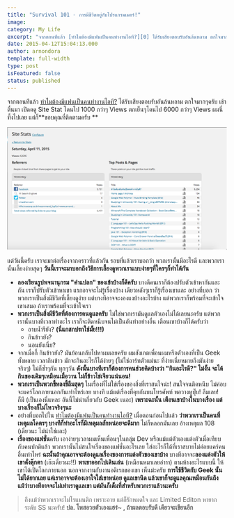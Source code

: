 ```yaml
---
title: "Survival 101 - การมีชีวิตอยู่กับโปรแกรมเมอร์!"
image:
category: My Life
excerpt: "จากตอนท่ีแล้ว [ทำไมต้องมีแฟนเป็นคนทำงานไอที?][0] ได้รับเสียงตอบรับอันล้นหลาม ตกใจมากๆครับ เช้าตื่นมา เปิดดดู Site Stat โดนไป 1000 กว่าๆ Views ตกเย็นๆโดนไป 6000 กว่าๆ Views ผมนี่ทึ้งไปเลย แต่ก็**ขอบคุณที่ติดตามครับ"
date: 2015-04-12T15:04:13.000
author: arnondora
template: full-width
type: post
isFeatured: false
status: published
---
```


จากตอนท่ีแล้ว [ทำไมต้องมีแฟนเป็นคนทำงานไอที?][0] ได้รับเสียงตอบรับอันล้นหลาม ตกใจมากๆครับ เช้าตื่นมา เปิดดดู Site Stat โดนไป 1000 กว่าๆ Views ตกเย็นๆโดนไป 6000 กว่าๆ Views ผมนี่ทึ้งไปเลย แต่ก็**ขอบคุณที่ติดตามครับ **

![](./Screen-Shot-2558-04-12-at-1.41.20-PM.png)

แต่วันนี้ครับ เราจะมาต่อเรื่องจากคราวที่แล้วกัน รอบที่แล้วเราบอกว่า พวกเรานั้นมีอะไรดี และพวกเรานั้นเลี้ยงง่ายสุดๆ **วันนี้เราจะมาบอกถึงวิธีการเลี้ยงดูพวกเราแบบง่ายๆที่ใครๆก็ทำได้กัน**

* **ลองเรียนรูปพจนานุกรม "คำแปลก" ของเข้าบ้างก็ดีครับ** บางดีคนเราก็ต้องปรับตัวเข้าหากันและกัน เราก็ปรับตัวเข้าหาเขา แรกอาจจะไม่รู้เรื่องบ้าง เดียวหลังๆเราก็รู้เรื่องเขาและ อย่างที่บอก ว่าพวกเราเป็นสิ่งมีชีวิตที่เลี้ยงดูง่าย แต่บางทีอาจจะงองแงบ้างอะไรบ้าง แต่พวกเราก็พร้อมที่จะเข้าใจ เขาเสมอ ถ้าเราพร้อมที่จะเข้าใจเรา
* **พวกเราเป็นสิ่งมีชีวิตที่ต้องการคนดูแลครับ** ไม่ใช่พวกเรามันดูแลตัวเองไม่ได้เลยนะครับ แต่พวกเรานั้นบางทีเวลาทำอะไร เราก็จะติดหนึบจนไม่เป็นอันทำอย่างอื่น เตือนเขาบ้างก็ได้ครับว่า
  * อาบน้ำรึยัง? **(นี่แกสกปรกใช่มั้ย!!!)**
  * กินข้าวยัง?
  * นอนยังเนี่ย?
* จากเมื่อกี้ กินข้าวยัง? มันย้อนกลับไปหาผมเลยครับ ผมสังเกตเพื่อนผมหรือตัวเองที่เป็น Geek ทั้งหลาย เวลากินข้าว มักจะกินอะไรก็ได้ง่ายๆ (ไม่ใช่อาร์ทตัวแม่นะ ที่ง่ายเนี่ยหมายถึงมันง่ายจริงๆ) ไม่ก็ซ้ำๆกัน ทุกๆวัน **ดังนั้นบางทีเราก็ต้องการคนช่วยคิดบ้างว่า "กินอะไรดี?" ไม่งั้น จะได้กินของเดิมๆเหมือนเมื่อวาน ไม่ก็ข้าวไข่เจียวแน่นอน!**
* **พวกเราเป็นพวกขี้หลงขี้ลืมสุดๆ** ในเรื่องที่ไม่ใช่เรื่องของสิ่งที่เราสนใจน่ะ! สนใจจนติดหนึบ ไม่ค่อบจะแคร์โลกภายนอกกันเท่าไหร่เลย บางที แม้แต่เรื่องที่คุยกันบนโทรศัพท์ พอวางหูปุ๊บ! ลืมเลย! ก็มี (เป็นเองนี่แหละ อันนี้ไม่น่าเกี่ยวกับ Geek เนอะ) **เพราะฉะนั้น เตือนเขาบ้างในบางเรื่อง แต่บางเรื่องก็ไม่ไหวจริงๆนะ**
* อย่างที่บอกไปใน [ทำไมต้องมีแฟนเป็นคนทำงานไอที?][0] เมื่อตอนก่อนไปแล้ว **ว่าพวกเราเป็นคนที่เหตุผลโคตรๆ บางทีก็ทำอะไรก็มีเหตุผลสักหน่อยจะดีมาก** ไม่ก็หลอกมันเลย อ้างเหตุผล 108 (เดี๋ยวนะ ไม่น่าใช่และ)
* **เรื่องของแฟชั่น**ครับ เอาง่ายๆเวลาผมเห็นเพื่อนๆในกลุ่ม Dev หรือแม้แต่ตัวเองแต่งตัวเมื่อเทียบกับคนปกติแล้ว พวกเรานั้นไม่สนใจเรื่องของแฟชั่นอะไรเลย ใส่อะไรก็ได้ที่เราสบายไม่ค่อยแคร์คนอื่นเท่าไหร่ **ฉะนั้นถ้าคุณอาจจะต้องดูแลเรื่องของการแต่งตัวของเขาบ้าง** บางทีอาจจะ**ลองแต่งตัวให้เขาดั่งตุ๊กตา** (เอ๊ะเดี๋ยวนะ!!) **พาเขาออกไปเดินเล่น** (เหมือนหมาเลยอ่าาา) ตามห้างอะไรแบบนี้ ให้เขาได้เปิดโลกภายนอก นอกจากงานกับงานอดิเรกของเขา
เห็นม่ะครับ **การใช้ชีวิตกับ Geek นั้นไม่ได้ยากเลย แค่เราอาจจะต้องเอาใจใส่เขาหน่อย ดูแลเขานึด แล้วเขาก็จะดูแลคุณเหมือนกันถึงแม้ว่าบางทีอาจจะไม่เท่าเราดูแลเขา แต่มันก็เต็มที่สำหรับพวกเราแล้วนะครับ**

> ถึงแม้ว่าพวกเราจะไม่โรแมนติก เพราะอาย แต่ก็รักหมดใจ และ Limited Editon หายากระดับ SS นะครับ!
**ปล. โพสอวยตัวเองแฮร่~ , ถ้าผลตอบรับดี เดียวจะเขียนอีก**

[0]: http://www.arnondora.in.th/%e0%b8%97%e0%b8%b3%e0%b9%84%e0%b8%a1%e0%b8%95%e0%b9%89%e0%b8%ad%e0%b8%87%e0%b8%a1%e0%b8%b5%e0%b9%81%e0%b8%9f%e0%b8%99%e0%b9%80%e0%b8%9b%e0%b9%87%e0%b8%99%e0%b8%84%e0%b8%99%e0%b8%97%e0%b8%b3%e0%b8%87/ "ทำไมต้องมีแฟนเป็นคนทำงานไอที?"
